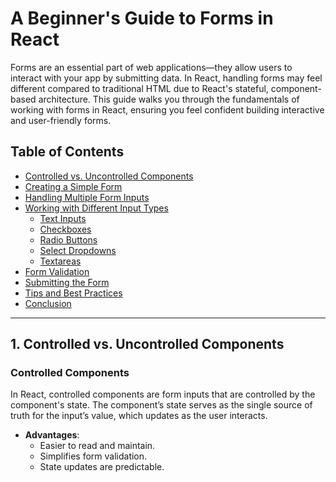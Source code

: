 # A Beginner's Guide to Forms in React

Forms are an essential part of web applications—they allow users to interact with your app by submitting data. In React, handling forms may feel different compared to traditional HTML due to React's stateful, component-based architecture. This guide walks you through the fundamentals of working with forms in React, ensuring you feel confident building interactive and user-friendly forms.

## Table of Contents

- [Controlled vs. Uncontrolled Components](#controlled-vs-uncontrolled-components)
- [Creating a Simple Form](#creating-a-simple-form)
- [Handling Multiple Form Inputs](#handling-multiple-form-inputs)
- [Working with Different Input Types](#working-with-different-input-types)
  - [Text Inputs](#text-inputs)
  - [Checkboxes](#checkboxes)
  - [Radio Buttons](#radio-buttons)
  - [Select Dropdowns](#select-dropdowns)
  - [Textareas](#textareas)
- [Form Validation](#form-validation)
- [Submitting the Form](#submitting-the-form)
- [Tips and Best Practices](#tips-and-best-practices)
- [Conclusion](#conclusion)

---

## 1. Controlled vs. Uncontrolled Components

### Controlled Components

In React, controlled components are form inputs that are controlled by the component's state. The component’s state serves as the single source of truth for the input’s value, which updates as the user interacts.

- **Advantages**:
  - Easier to read and maintain.
  - Simplifies form validation.
  - State updates are predictable.
